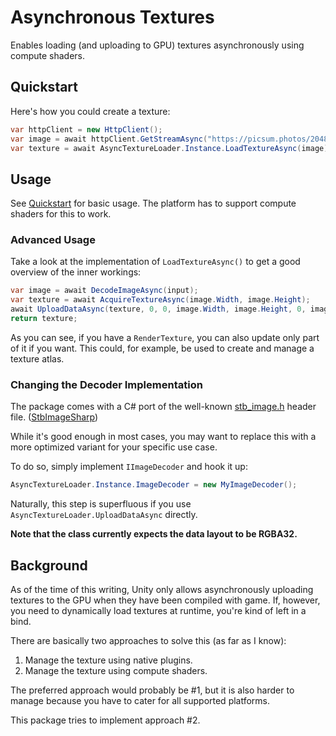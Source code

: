 # Asynchronous Textures

Enables loading (and uploading to GPU) textures asynchronously using compute shaders.

## Quickstart

Here's how you could create a texture:

```c#
var httpClient = new HttpClient();
var image = await httpClient.GetStreamAsync("https://picsum.photos/2048");
var texture = await AsyncTextureLoader.Instance.LoadTextureAsync(image);
```

## Usage

See [Quickstart](#quickstart) for basic usage. The platform has to support compute shaders for this to work.

### Advanced Usage

Take a look at the implementation of `LoadTextureAsync()` to get a good overview of the inner workings:

```c#
var image = await DecodeImageAsync(input);
var texture = await AcquireTextureAsync(image.Width, image.Height);
await UploadDataAsync(texture, 0, 0, image.Width, image.Height, 0, image.Data);
return texture;
```

As you can see, if you have a `RenderTexture`, you can also update only part of it if you want. This could, for example,
be used to create and manage a texture atlas.

### Changing the Decoder Implementation

The package comes with a C# port of the well-known [stb_image.h](https://github.com/nothings/stb) header
file. ([StbImageSharp](https://github.com/StbSharp/StbImageSharp))

While it's good enough in most cases, you may want to replace this with a more optimized variant for your specific use
case.

To do so, simply implement `IImageDecoder` and hook it up:

```c#
AsyncTextureLoader.Instance.ImageDecoder = new MyImageDecoder();
```

Naturally, this step is superfluous if you use `AsyncTextureLoader.UploadDataAsync` directly.

**Note that the class currently expects the data layout to be RGBA32.**

## Background

As of the time of this writing, Unity only allows asynchronously uploading textures to the GPU when they have been
compiled with game. If, however, you need to dynamically load textures at runtime, you're kind of left in a bind.

There are basically two approaches to solve this (as far as I know):

1. Manage the texture using native plugins.
2. Manage the texture using compute shaders.

The preferred approach would probably be #1, but it is also harder to manage because you have to cater for all supported
platforms.

This package tries to implement approach #2.